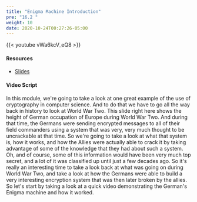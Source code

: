 ```yaml
---
title: "Enigma Machine Introduction"
pre: "16.2 "
weight: 10
date: 2020-10-24T00:27:26-05:00
---
```


{{< youtube vWa6kcV_eQ8 >}}


#### Resources
* [Slides](../slides/22-Cryptography.pdf)

#### Video Script

In this module, we're going to take a look at one great example of the use of cryptography in computer science. And to do that we have to go all the way back in history to look at World War Two. This slide right here shows the height of German occupation of Europe during World War Two. And during that time, the Germans were sending encrypted messages to all of their field commanders using a system that was very, very much thought to be uncrackable at that time. So we're going to take a look at what that system is, how it works, and how the Allies were actually able to crack it by taking advantage of some of the knowledge that they had about such a system. Oh, and of course, some of this information would have been very much top secret, and a lot of it was classified up until just a few decades ago. So it's really an interesting time to take a look back at what was going on during World War Two, and take a look at how the Germans were able to build a very interesting encryption system that was then later broken by the allies. So let's start by taking a look at a quick video demonstrating the German's Enigma machine and how it worked.